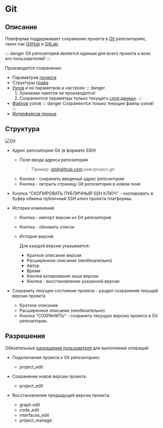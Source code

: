 # Git

## Описание

Платформа поддерживает сохранение проекта в [Git][1] репозиториях, таких как [GitHub][2] и [GitLab][10].

::: danger <span class='iconify' data-icon='gg:danger' style='color: #cc0000; font-size: 24px;'></span>
Git репозиторий является единым для всего проекта и всех его пользователей!
:::

Производится сохранение:

- Параметров [проекта][4]
- Структуры [графа][5]
- [Узлов][6] и их параметров и настроек
  ::: danger <span class='iconify' data-icon='gg:danger' style='color: #cc0000; font-size: 24px;'></span>
  1. Хранение пакетов не производится!
  2. Сохраняются параметры только текущего [слоя данных][8].
     :::
- [Файлов][7] узлов
  ::: danger <span class='iconify' data-icon='gg:danger' style='color: #cc0000; font-size: 24px;'></span>
  Сохраняются только текущие файлы узлов!
  :::
- [Интерфейсов проека][9]

## Структура

![Git](/images/common/git.png)

- Адрес репозитория Git (в формате SSH)

  - Поле ввода адреса репозитория
    > Пример: git@github.com:user/project.git
  - Кнопка <span class='iconify-inline' data-icon='mdi:content-save'></span> - сохранить введеный адрес репозитория
  - Кнопка <span class='iconify-inline' data-icon='mdi:open-in-new'></span> - октрыть страницу Git репозитория в новом окне

- Кнопка <span class='iconify-inline' data-icon='mdi:key'></span> "СКОПИРОВАТЬ ПУБЛИЧНЫЙ SSH КЛЮЧ" - скопировать в буфер обмена публичный SSH ключ проекта платформы.

- История изменений

  - Кнопка <span class='iconify-inline' data-icon='mdi:sync'></span> - импорт версии из Git репозитория
  - Кнопка <span class='iconify-inline' data-icon='mdi:refresh'></span> - обновить список
  - История версий

    Для каждой версии указывается:

    - Краткое описание версии
    - Расширенное описание (необязательно)
    - Автор
    - Время
    - Кнопка копирования хеша версии
    - Кнопка <span class='iconify-inline' data-icon='mdi:backup-restore'></span> - восстановление указанной версии

- Сохранить текущее состояние проекта - раздел сохранения текущей версии проекта
  - Краткое описание
  - Расширенное описание (необязательно)
  - Кнопка "СОХРАНИТЬ" - сохранить текущую версию проекта в Git репозитории.

## Разрешения

Обязательные [разрешения пользователя][3] для выполнения операций:

- Подключения проекта к Git репозиторию:

  - project_edit

- Сохранение новой версии проекта:

  - project_edit

- Восстановление предыдущей версии проекта:
  - graph edit
  - code_edit
  - interfaces_edit
  - project_manage

[1]: https://git-scm.com/
[2]: htts://github.com
[3]: /docs/desc/project_role.md#типы-разрешении
[4]: /docs/desc/project.md
[5]: /docs/desc/project.md#граф
[6]: /docs/desc/nodes.md
[7]: /docs/desc/nodes.md#фаилы
[8]: /docs/desc/project.html#слои-данных
[9]: /docs/desc/interface.md
[10]: https://gitlab.com/
